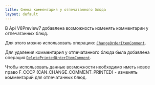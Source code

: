 ```yaml
---
title: Смена комментария у отпечатанного блюда
layout: default
---
```


В Api V8Preview7 добавлена возможность изменять комментарии у отпечатанных блюд.

Для этого можно использовать операцию: [`ChangeOrderItemComment`](https://iiko.github.io/front.api.sdk/v8/html/M_Resto_Front_Api_Editors_IEditSession_ChangeOrderItemComment.htm).

Для удаления комментария у отпечатанного блюда была добавлена операция [`DeletePrintedOrderItemComment`](https://iiko.github.io/front.api.sdk/v8/html/M_Resto_Front_Api_Editors_IEditSession_DeletePrintedOrderItemComment.htm).

Чтобы использовать данные возможности необходимо иметь новое право F_CCCP (CAN_CHANGE_COMMENT_PRINTED) - изменять комментарий для отпечатанных блюд.
